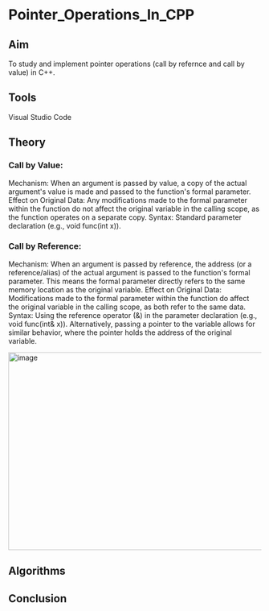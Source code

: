 # Pointer_Operations_In_CPP
## Aim
To study and implement pointer operations (call by refernce and call by value) in C++.
## Tools
Visual Studio Code
## Theory
### Call by Value:
Mechanism: When an argument is passed by value, a copy of the actual argument's value is made and passed to the function's formal parameter.
Effect on Original Data: Any modifications made to the formal parameter within the function do not affect the original variable in the calling scope, as the function operates on a separate copy.
Syntax: Standard parameter declaration (e.g., void func(int x)).
### Call by Reference:
Mechanism:
When an argument is passed by reference, the address (or a reference/alias) of the actual argument is passed to the function's formal parameter. This means the formal parameter directly refers to the same memory location as the original variable.
Effect on Original Data:
Modifications made to the formal parameter within the function do affect the original variable in the calling scope, as both refer to the same data.
Syntax:
Using the reference operator (&) in the parameter declaration (e.g., void func(int& x)). Alternatively, passing a pointer to the variable allows for similar behavior, where the pointer holds the address of the original variable.

<img width="801" height="393" alt="image" src="https://github.com/user-attachments/assets/4575428a-c9eb-4e84-957a-7d09748d8368" />

## Algorithms
## Conclusion
